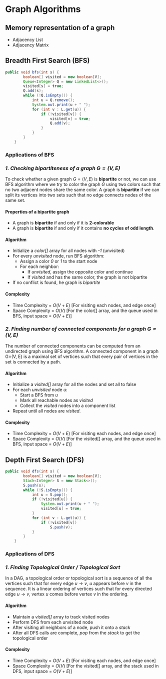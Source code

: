 # Graph Algorithms #

## Memory representation of a graph ##
- Adjacency List
- Adjacency Matrix









## Breadth First Search (BFS) ##
```java
public void bfs(int s) {
        boolean[] visited = new boolean[V];
        Queue<Integer> Q = new LinkedList<>();
        visited[s] = true;
        Q.add(s);
        while (!Q.isEmpty()) {
            int u = Q.remove();
            System.out.print(u + " ");
            for (int v : L.get(u)) {
                if (!visited[v]) {
                    visited[v] = true; 
                    Q.add(v); 
                }
            }
        }
    }
```

### Applications of BFS ###
### *1. Checking bipartiteness of a graph $G=(V, E)$* ###
To check whether a given graph $G=(V, E)$ is **bipartite** or not, we can use BFS algorithm where we try to color the graph $G$ using two colors such that no two adjacent nodes share the same color. A graph is **bipartite** if we can split its vertices into two sets such that no edge connects nodes of the same set. 

#### Properties of a bipartite graph ####
- A graph is **bipartite** if and only if it is **2-colorable**
- A graph is **bipartite** if and only if it contains **no cycles of odd length**.

#### Algorithm ####
- Initialize a *color[]* array for all nodes with *-1* (unvisited)
- For every *unvisited* node, run BFS algorithm:
  - Assign a color *0* or *1* to the start node
  - For each neighbor:
    - If *unvisited*, assign the opposite color and continue
    - If *visited* and has the same color, the graph is not bipartite
- If no conflict is found, he graph is *bipartite*

#### Complexity ####
- Time Complexity = $O(V+E)$ [For visiting each nodes, and edge once]
- Space Complexity = $O(V)$ [For the color[] array, and the queue used in BFS, input space = $O(V+E)$]


### *2. Finding number of connected components for a graph $G=(V, E)$* ###
The number of connected components can be computed from an undirected graph using BFS algorithm. A connected component in a graph G=(V, E) is a maximal set of vertices such that every pair of vertices in the set is connected by a path.

#### Algorithm ####
- Initialize a *visited[]* array for all the nodes and set all to false
- For each *unvisited* node $u$:
  - Start a BFS from $u$
  - Mark all reachable nodes as *visited*
  - Collect the *visited* nodes into a component list
- Repeat until all nodes are *visited*.

#### Complexity ####
- Time Complexity = $O(V+E)$ [For visiting each nodes, and edge once]
- Space Complexity = $O(V)$ [For the visited[] array, and the queue used in BFS, input space = $O(V+E)$]



## Depth First Search (DFS) ##
```java
public void dfs(int s) {
        boolean[] visited = new boolean[V];
        Stack<Integer> S = new Stack<>();
        S.push(s);
        while (!S.isEmpty()) {
            int u = S.pop();
            if (!visited[u]) {
                System.out.print(u + " ");
                visited[u] = true;
            }
            for (int v : L.get(u)) {
                if (!visited[v])
                    S.push(v);
            }
        }
    }
```

### Applications of DFS ###
### *1. Finding Topological Order / Topological Sort* ###
In a DAG, a topological order or topological sort is a sequence of all the vertices such that for every edge $u \rightarrow v$, $u$ appears before $v$ in the sequence. It is a linear ordering of vertices such that for every directed edge $u \rightarrow v$, vertex $u$ comes before vertex $v$ in the ordering.

#### Algorithm ####
- Maintain a *visited[]* array to track visited nodes
- Perform DFS from each unvisited node
- After visiting all neighbors of a node, push it onto a *stack*
- After all DFS calls are complete, *pop* from the *stack* to get the topological order

#### Complexity ####
- Time Complexity = $O(V+E)$ [For visiting each nodes, and edge once]
- Space Complexity = $O(V)$ [For the visited[] array, and the stack used in DFS, input space = $O(V+E)$]
